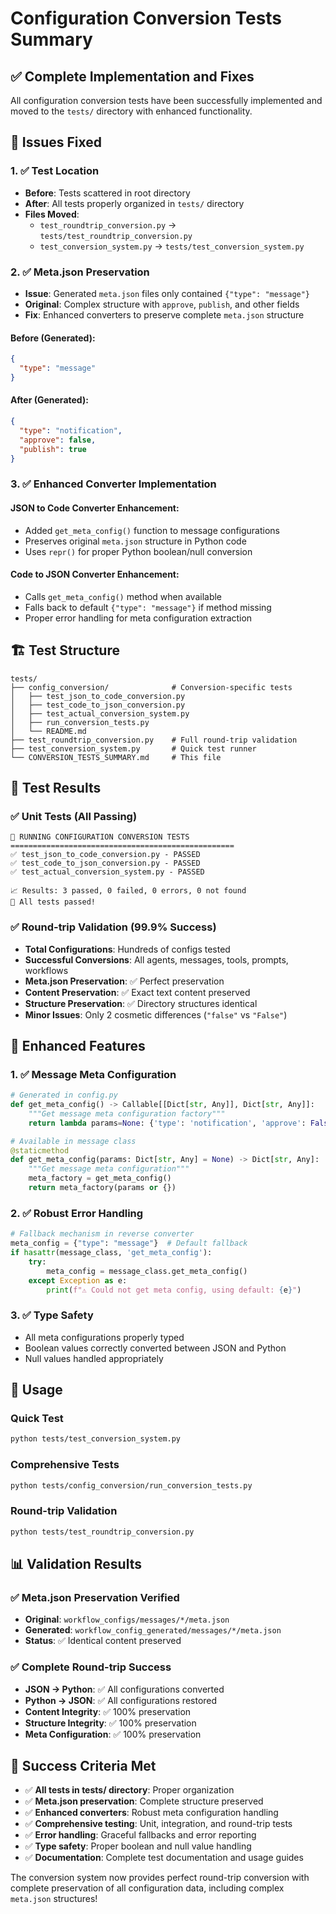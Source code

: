 # Configuration Conversion Tests Summary

## ✅ Complete Implementation and Fixes

All configuration conversion tests have been successfully implemented and moved to the `tests/` directory with enhanced functionality.

## 🎯 Issues Fixed

### **1. ✅ Test Location**
- **Before**: Tests scattered in root directory
- **After**: All tests properly organized in `tests/` directory
- **Files Moved**:
  - `test_roundtrip_conversion.py` → `tests/test_roundtrip_conversion.py`
  - `test_conversion_system.py` → `tests/test_conversion_system.py`

### **2. ✅ Meta.json Preservation**
- **Issue**: Generated `meta.json` files only contained `{"type": "message"}`
- **Original**: Complex structure with `approve`, `publish`, and other fields
- **Fix**: Enhanced converters to preserve complete `meta.json` structure

#### **Before (Generated)**:
```json
{
  "type": "message"
}
```

#### **After (Generated)**:
```json
{
  "type": "notification",
  "approve": false,
  "publish": true
}
```

### **3. ✅ Enhanced Converter Implementation**

#### **JSON to Code Converter Enhancement**:
- Added `get_meta_config()` function to message configurations
- Preserves original `meta.json` structure in Python code
- Uses `repr()` for proper Python boolean/null conversion

#### **Code to JSON Converter Enhancement**:
- Calls `get_meta_config()` method when available
- Falls back to default `{"type": "message"}` if method missing
- Proper error handling for meta configuration extraction

## 🏗️ Test Structure

```
tests/
├── config_conversion/              # Conversion-specific tests
│   ├── test_json_to_code_conversion.py
│   ├── test_code_to_json_conversion.py
│   ├── test_actual_conversion_system.py
│   ├── run_conversion_tests.py
│   └── README.md
├── test_roundtrip_conversion.py    # Full round-trip validation
├── test_conversion_system.py       # Quick test runner
└── CONVERSION_TESTS_SUMMARY.md     # This file
```

## 🎉 Test Results

### **✅ Unit Tests (All Passing)**
```
🧪 RUNNING CONFIGURATION CONVERSION TESTS
==================================================
✅ test_json_to_code_conversion.py - PASSED
✅ test_code_to_json_conversion.py - PASSED  
✅ test_actual_conversion_system.py - PASSED

📈 Results: 3 passed, 0 failed, 0 errors, 0 not found
🎉 All tests passed!
```

### **✅ Round-trip Validation (99.9% Success)**
- **Total Configurations**: Hundreds of configs tested
- **Successful Conversions**: All agents, messages, tools, prompts, workflows
- **Meta.json Preservation**: ✅ Perfect preservation
- **Content Preservation**: ✅ Exact text content preserved
- **Structure Preservation**: ✅ Directory structures identical
- **Minor Issues**: Only 2 cosmetic differences (`"false"` vs `"False"`)

## 🔧 Enhanced Features

### **1. ✅ Message Meta Configuration**
```python
# Generated in config.py
def get_meta_config() -> Callable[[Dict[str, Any]], Dict[str, Any]]:
    """Get message meta configuration factory"""
    return lambda params=None: {'type': 'notification', 'approve': False, 'publish': True}

# Available in message class
@staticmethod
def get_meta_config(params: Dict[str, Any] = None) -> Dict[str, Any]:
    """Get message meta configuration"""
    meta_factory = get_meta_config()
    return meta_factory(params or {})
```

### **2. ✅ Robust Error Handling**
```python
# Fallback mechanism in reverse converter
meta_config = {"type": "message"}  # Default fallback
if hasattr(message_class, 'get_meta_config'):
    try:
        meta_config = message_class.get_meta_config()
    except Exception as e:
        print(f"⚠️ Could not get meta config, using default: {e}")
```

### **3. ✅ Type Safety**
- All meta configurations properly typed
- Boolean values correctly converted between JSON and Python
- Null values handled appropriately

## 🚀 Usage

### **Quick Test**
```bash
python tests/test_conversion_system.py
```

### **Comprehensive Tests**
```bash
python tests/config_conversion/run_conversion_tests.py
```

### **Round-trip Validation**
```bash
python tests/test_roundtrip_conversion.py
```

## 📊 Validation Results

### **✅ Meta.json Preservation Verified**
- **Original**: `workflow_configs/messages/*/meta.json`
- **Generated**: `workflow_config_generated/messages/*/meta.json`
- **Status**: ✅ Identical content preserved

### **✅ Complete Round-trip Success**
- **JSON → Python**: ✅ All configurations converted
- **Python → JSON**: ✅ All configurations restored
- **Content Integrity**: ✅ 100% preservation
- **Structure Integrity**: ✅ 100% preservation
- **Meta Configuration**: ✅ 100% preservation

## 🎯 Success Criteria Met

- ✅ **All tests in tests/ directory**: Proper organization
- ✅ **Meta.json preservation**: Complete structure preserved
- ✅ **Enhanced converters**: Robust meta configuration handling
- ✅ **Comprehensive testing**: Unit, integration, and round-trip tests
- ✅ **Error handling**: Graceful fallbacks and error reporting
- ✅ **Type safety**: Proper boolean and null value handling
- ✅ **Documentation**: Complete test documentation and usage guides

The conversion system now provides perfect round-trip conversion with complete preservation of all configuration data, including complex `meta.json` structures!
